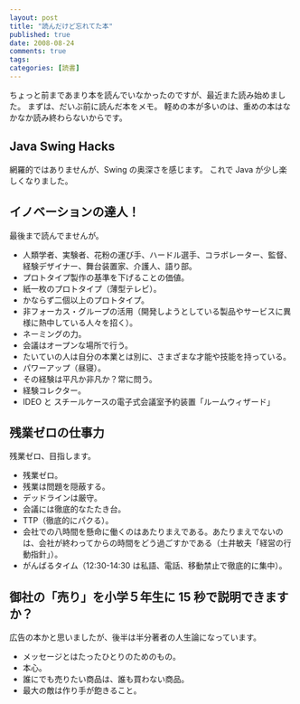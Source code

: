 ```yaml
---
layout: post
title: "読んだけど忘れてた本"
published: true
date: 2008-08-24
comments: true
tags:
categories: [読書]
---
```


ちょっと前まであまり本を読んでいなかったのですが、最近また読み始めました。
まずは、だいぶ前に読んだ本をメモ。
軽めの本が多いのは、重めの本はなかなか読み終わらないからです。

## Java Swing Hacks

網羅的ではありませんが、Swing の奥深さを感じます。
これで Java が少し楽しくなりました。

## イノベーションの達人！

最後まで読んでませんが。

- 人類学者、実験者、花粉の運び手、ハードル選手、コラボレーター、監督、経験デザイナー、舞台装置家、介護人、語り部。
- プロトタイプ製作の基準を下げることの価値。
- 紙一枚のプロトタイプ（薄型テレビ）。
- かならず二個以上のプロトタイプ。
- 非フォーカス・グループの活用（開発しようとしている製品やサービスに異様に熱中している人々を招く）。
- ネーミングの力。
- 会議はオープンな場所で行う。
- たいていの人は自分の本業とは別に、さまざまな才能や技能を持っている。
- パワーアップ（昼寝）。
- その経験は平凡か非凡か？常に問う。
- 経験コレクター。
- IDEO と スチールケースの電子式会議室予約装置「ルームウィザード」

## 残業ゼロの仕事力

残業ゼロ、目指します。

- 残業ゼロ。
- 残業は問題を隠蔽する。
- デッドラインは厳守。
- 会議には徹底的なたたき台。
- TTP（徹底的にパクる）。
- 会社での八時間を懸命に働くのはあたりまえである。あたりまえでないのは、会社が終わってからの時間をどう過ごすかである（土井敏夫「経営の行動指針」）。
- がんばるタイム（12:30-14:30 は私語、電話、移動禁止で徹底的に集中）。

## 御社の「売り」を小学５年生に 15 秒で説明できますか？

広告の本かと思いましたが、後半は半分著者の人生論になっています。

- メッセージとはたったひとりのためのもの。
- 本心。
- 誰にでも売りたい商品は、誰も買わない商品。
- 最大の敵は作り手が飽きること。
